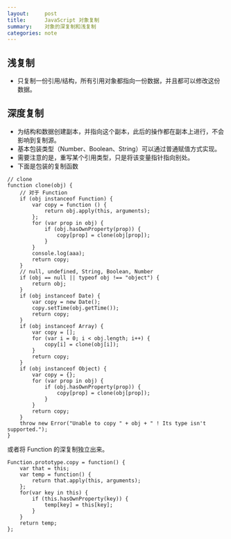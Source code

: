 ```yaml
---
layout:     post
title:      JavaScript 对象复制
summary:    对象的深复制和浅复制
categories: note
---
```


## 浅复制
- 只复制一份引用/结构，所有引用对象都指向一份数据，并且都可以修改这份数据。

## 深度复制
- 为结构和数据创建副本，并指向这个副本，此后的操作都在副本上进行，不会影响到复制源。
- 基本包装类型（Number、Boolean、String）可以通过普通赋值方式实现。
- 需要注意的是，重写某个引用类型，只是将该变量指针指向别处。
- 下面是包装的复制函数

```
// clone
function clone(obj) {
	// 对于 Function
	if (obj instanceof Function) {
        var copy = function () {
            return obj.apply(this, arguments);
        };
        for (var prop in obj) {
            if (obj.hasOwnProperty(prop)) {
                copy[prop] = clone(obj[prop]);
            }
        }
        console.log(aaa);
        return copy;
    }
	// null, undefined, String, Boolean, Number
    if (obj == null || typeof obj !== "object") {
        return obj;
    }
    if (obj instanceof Date) {
        var copy = new Date();
        copy.setTime(obj.getTime());
        return copy;
    }
    if (obj instanceof Array) {
        var copy = [];
        for (var i = 0; i < obj.length; i++) {
            copy[i] = clone(obj[i]);
        }
        return copy;
    }
    if (obj instanceof Object) {
        var copy = {};
        for (var prop in obj) {
            if (obj.hasOwnProperty(prop)) {
                copy[prop] = clone(obj[prop]);
            }
        }
        return copy;
    }
    throw new Error("Unable to copy " + obj + " ! Its type isn't supported.");
}
```

或者将 Function 的深复制独立出来。

```
Function.prototype.copy = function() {
    var that = this;
    var temp = function() { 
    	return that.apply(this, arguments); 
    };
    for(var key in this) {
        if (this.hasOwnProperty(key)) {
            temp[key] = this[key];
        }
    }
    return temp;
};
```


 






















